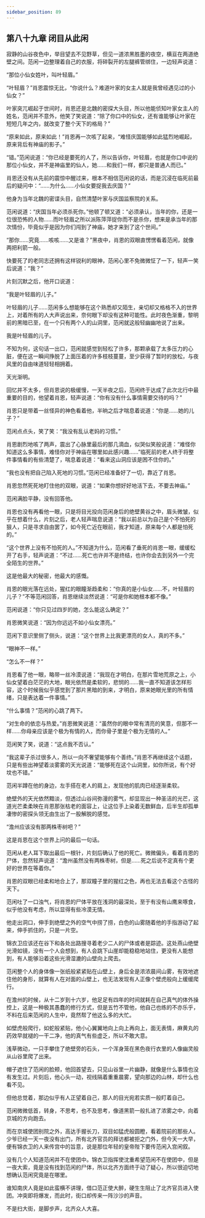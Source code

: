 ```yaml
---
sidebar_position: 89
---
```


## 第八十九章 **闭目从此闲**

寂静的山谷夜色中，举目望去不见野草，但见一道浓黑胜墨的夜空，横亘在两道绝壁之间。范闲一边整理着自己的衣服，将碎裂开的左腿裤管绑住，一边轻声说道：

“那位小仙女姓叶，叫叶轻眉。”

“叶轻眉？”肖恩震惊无比，“你说什么？难道叶家的女主人就是我曾经遇见过的小仙女？”

叶家突兀崛起于世间时，肖恩还是北魏的密探大头目，所以他能侦知叶家女主人的姓名，范闲并不意外，他笑了笑说道：“除了你口中的仙女，还有谁能够让叶家在短短几年之内，就改变了整个天下的格局？”

“原来如此，原来如此！”肖恩再一次咳了起来，“难怪庆国能够如此猛烈地崛起，原来背后有神庙的影子。”

“错。”范闲说道：“你已经是要死的人了，所以告诉你，叶轻眉，也就是你口中说的那位小仙女，并不是神庙里的仙人，她……和我们一样，都只是普通人而已。”

肖恩还没有从先前的震惊中醒过来，根本不相信范闲说的话，而是沉浸在临死前最后的疑问中：“……为什么……小仙女要捉我去庆国？”

他身为当年北魏的密谍头目，自然清楚叶家与庆国监察院的关系。

范闲说道：“庆国当年必须杀死你。”他顿了顿又道：“必须承认，当年的你，还是一位很恐怖的人物……而叶轻眉之所以派陈萍萍捉你而不是杀你，想来是承当年的那次情份，毕竟似乎是因为你们闯到了神庙，她才来到了这个世间。”

“那你……究竟……咳咳……又是谁？”黑夜中，肖恩的双眼直愣愣看着范闲，就像两把利箭一般。

快要死了的老同志还拥有这样锐利的眼神，范闲心里不免微微怔了一下，轻声一笑后说道：“我？”

片刻沉默之后，他开口说道：

“我是叶轻眉的儿子。”

叶轻眉的儿子……范闲多么想能够在这个熟悉却又陌生，亲切却又格格不入的世界上，对着所有的人大声说出来，奈何眼下却没有这种可能性。此时夜色渐重，黎明前的黑暗已至，在一个只有两个人的山洞里，范闲就这般轻幽幽地说了出来。

我是叶轻眉的儿子。

不知为何，这句话一出口，范闲就感觉到轻松了许多，那颗承载了太多压力的心脏，便在这一瞬间挣脱了上面压着的许多枝枝蔓蔓，至少获得了暂时的放松，与夜风里的自由味道轻轻相拥着。

天光渐明。

回忆并不太多，但肖恩说的极缓慢，一天半夜之后，范闲终于达成了此次北行中最重要的目的，他望着肖恩，轻声说道：“你有没有什么事情需要交待的吗？”

肖恩只是带着一丝怪异的神色看着他，半晌之后才喘息着说道：“你是……她的儿子？”

范闲点点头，笑了笑：“我没有乱认老妈的习惯。”

肖恩剧烈地咳了两声，震出了心脉里最后的那几滴血，似哭似笑般说道：“难怪你知道这么多事情，难怪你对于神庙在哪里如此感兴趣……”临死前的老人终于将整件事情看的有些清楚了，喘息着说道：“看来这山洞应该是困不住你的。”

“我也没有把自己陷入死地的习惯。”范闲已经准备好了一切，靠近了肖恩。

肖恩忽然死死地盯住他的双眼，说道：“如果你想好好地活下去，不要去神庙。”

范闲满脸平静，没有回答他。

肖恩也没有再看他一眼，只是将目光投向范闲身后的绝壁黄谷之中，眉头微皱，似乎在想着什么，片刻之后，老人轻声喘息说道：“我以前总以为自己是个不怕死的狠人，只是寻求自由罢了，如今死亡近在眼前，我才知道，原来每个人都是怕死的。”

“这个世界上没有不怕死的人。”不知道为什么，范闲看了垂死的肖恩一眼，缓缓松开了右手，轻声说道：“不过……死亡也许并不是终结，也许你会去到另外一个完全陌生的世界。”

这是他最大的秘密，他最大的感慨。

肖恩的眼光落在远处，猩红的眼瞳渐趋柔和：“你真的是小仙女……不，叶轻眉的儿子？”不等范闲回答，肖恩继续淡然说道：“可是你和她根本都不像。”

范闲说道：“你只见过四岁的她，怎么能这么确定？”

肖恩微笑说道：“因为你远远不如小仙女漂亮。”

范闲下意识里侧了侧头，说道：“这个世界上比我更漂亮的女人，真的不多。”

“眼神不一样。”

“怎么不一样？”

肖恩看了他一眼，略带一丝冷漠说道：“我现在才明白，在那片雪地荒原之上，小仙女望着白茫茫的大地，眼光依然是柔软的，悲悯的……我一直不知道该怎样形容，这个时候我似乎感觉到了那片黑暗的到来，才明白，原来她眼光里的所有情绪，只是表达着一件事情。”

“什么事情？”范闲的心跳了两下。

“对生命的依恋与热爱。”肖恩微笑说道：“虽然你的眼中常有清亮的笑意，但那不一样……你母亲应该是个极为有情的人，而你骨子里是个极为无情的人。”

范闲笑了笑，说道：“这点我不否认。”

“我这辈子杀过很多人，所以一向不奢望能够有个善终。”肖恩不再继续这个话题，只是有些出神望着淡雾雾的天光说道：“能够死在这个山洞里，如你所说，有个好坟也不错。”

范闲半蹲在他的身边，左手搭在老人的肩上，发现他的肌肉已经逐渐柔软。

绝壁外的天光依然黯淡，但透过山谷间弥漫的雾气，却显现出一种圣洁的光芒，这道光芒柔柔映在肖恩那张枯老的面容上，让这位手上染着无数鲜血，后半生却孤单凄惨的密探头领无由生出了一股解脱的感觉。

“澹州应该没有那两株枣树吧？”

这是肖恩在这个世界上问的最后一句话。

范闲从老人耳下取出最后一根针，片刻后确认了他的死亡。微微偏头，看着肖恩的尸体，忽然轻声说道：“澹州虽然没有两株枣树，但是……死之后说不定真有个更好的世界在等着你。”

肖恩的双眼已经柔和地合上了，那双瞳子里的猩红之色，再也无法去看这个古怪的天下。

范闲吐了一口浊气，将肖恩的尸体平放在浅洞的最深处，至于有没有山鹰来啄食，似乎他没有考虑，所以显得有些冷漠无情。

他走出洞口，伸手到绝壁之外的空气中捞了捞，白色的山雾随着他的手指游动了起来，伸手抓住的，只是一片空。

锦衣卫应该还在谷下和各处出路搜寻着老少二人的尸体或者是踪迹。这处燕山绝壁光滑如镜，没有一个人会想到，有人会跳下山崖却能稳稳地站住，更没有人能想到，有人能够沿着这些光滑湿漉的山壁向上爬去。

范闲整个人的身体像一张纸般紧紧贴在山壁上，身后全是浓浓晨间山雾，有效地遮住他的身形，就算有人在对面的山壁上，也无法发现有人正像个壁虎般向上缓缓爬行。

在澹州的时候，从十二岁到十六岁，他足足有四年的时间就耗在自己真气的体外操控上，这是一种极其愚蠢的修行方式，但是五竹不管他，他自己也练的不亦乐乎，不料在后来范闲的人生中，竟然帮了他这么多的大忙。

如壁虎般爬行，如蛇般紧贴，他小心翼翼地向上向上再向上，面无表情，麻黄丸的药效早就褪的一干二净，他的真气有些虚乏，所以不敢大意。

浅草微动，一只手攀住了绝壁旁的石头，一个浑身笼在黑色夜行衣里的人像幽灵般从山谷里爬了出来。

帽子遮住了范闲的脸颊，他回首望去，只见山谷里一片幽静，就像是什么事情也没有发生过。片刻后，他心头一动，视线隔着重重晨雾，望向那边的山林，却什么也看不见。

但他总觉着，那边似乎有人正望着自己，那人的目光宛若实质一般盯着自己。

范闲微微低首，转身，不思考，也不及思考，像道黑箭一般扎进了浓雾之中，向着京城的方向跑去。

而在京城使团别院之外，高达手握长刀，双目如猛虎般圆瞪，看着院前的那些人。少爷已经一天一夜没有出门，所有北齐官员的拜访都被拒之门外，但今天一大早，便有锦衣卫的人来传宫中的旨意，说是那位年轻的皇帝陛下要传范闲入宫闲叙。

没有几个人知道范闲并不在使团中。锦衣卫指挥使沈重希望范闲不在使团中，但是一夜大索，竟是没有找到范闲的尸体，所以北齐方面终于动了疑心，所以很迫切地想确认范闲究竟是在哪里。

谁知南庆人竟是如此蛮横不讲理，借口范正使大醉，硬生生阻止了北齐官员进入使团。冲突即将爆发，而此时，街口却传来一阵沙沙的声音。

不是扫大街，是脚步声，北齐众人大喜。


